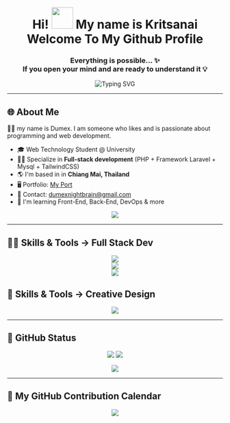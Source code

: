 <div align="center">


<h1>Hi! <img src="https://user-images.githubusercontent.com/18350557/176309783-0785949b-9127-417c-8b55-ab5a4333674e.gif" width="50"/>  My name is Kritsanai Welcome To My Github Profile</h1>

<h3>Everything is possible... ✨ <br/>
If you open your mind and are ready to understand it 💡</h3>

![Typing SVG](https://readme-typing-svg.demolab.com?font=Fira+Code&weight=500&pause=1000&color=8149F7&width=435&lines=I+AM+a+lifelong+learner+of+coding.;I+AM+Full+Stack+Dev;I+AM+Creative+Design)

</div>


---

## 🌐 About Me

🙋‍♂️ my name is Dumex. I am someone who likes and is passionate about programming and web development.

* 🎓 Web Technology Student @ University
* 🧑‍💻 Specialize in **Full-stack development** (PHP + Framework Laravel + Mysql + TailwindCSS)
* 🌎 I'm based in in **Chiang Mai, Thailand**
* 🖥 Portfolio: [My Port](http://portkritsanai.web.app/)
* 📩 Contact: [dumexnightbrain@gmail.com](mailto:dumexnightbrain@gmail.com)
* 🧠  I'm learning Front-End, Back-End, DevOps & more

<p align="center">
  <img src="https://komarev.com/ghpvc/?username=NightBrain&label=Profile+Views&color=8B5CF6&style=flat" />
</p>

---

## 👨‍💻 Skills & Tools -> Full Stack Dev

<p align="center">
  <!-- Languages -->
  <img src="https://skillicons.dev/icons?i=html,css,js,bootstrap,wordpress,tailwind,laravel,php,mysql" /></br>
  <img src="https://skillicons.dev/icons?i=c,cs,cpp,postman,py,postgres,nodejs,bun" /></br>
  <img src="https://skillicons.dev/icons?i=git,github,angular,spring,flutter,dart,nextjs,firebase" /></br>
</p>

## 🎨 Skills & Tools -> Creative Design

<p align="center">
  <!-- Languages -->
  <img src="https://skillicons.dev/icons?i=ps,pr,ai,xd,figma" />
</p>

---

## 🖤 GitHub Status 

<p align="center">
  <img src="https://github-readme-stats.vercel.app/api?username=NightBrain&show_icons=true&count_private=true&theme=tokyonight&hide_border=true" />
  <img src="https://github-readme-stats.vercel.app/api/top-langs/?username=NightBrain&layout=compact&theme=tokyonight&hide_border=true" />
</p>

<p align="center">
  <img src="https://github-readme-streak-stats.herokuapp.com?user=NightBrain&theme=tokyonight&hide_border=true" />
</p>

---

## 📆 My GitHub Contribution Calendar

<p align="center">
  <img src="https://github-readme-activity-graph.vercel.app/graph?username=NightBrain&theme=tokyo-night&hide_border=true" />
</p>
